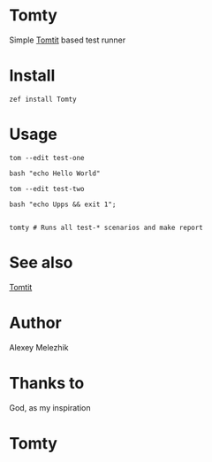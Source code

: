 # Tomty

Simple [Tomtit](https://github.com/melezhik/Tomtit) based test runner

# Install

    zef install Tomty


# Usage


    tom --edit test-one

    bash "echo Hello World"

    tom --edit test-two

    bash "echo Upps && exit 1";


    tomty # Runs all test-* scenarios and make report


# See also

[Tomtit](https://github.com/melezhik/Tomtit)

# Author

Alexey Melezhik

# Thanks to

God, as my inspiration


# Tomty
